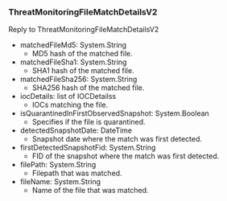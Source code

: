 ### ThreatMonitoringFileMatchDetailsV2
Reply to ThreatMonitoringFileMatchDetailsV2

- matchedFileMd5: System.String
  - MD5 hash of the matched file.
- matchedFileSha1: System.String
  - SHA1 hash of the matched file.
- matchedFileSha256: System.String
  - SHA256 hash of the matched file.
- iocDetails: list of IOCDetailss
  - IOCs matching the file.
- isQuarantinedInFirstObservedSnapshot: System.Boolean
  - Specifies if the file is quarantined.
- detectedSnapshotDate: DateTime
  - Snapshot date where the match was first detected.
- firstDetectedSnapshotFid: System.String
  - FID of the snapshot where the match was first detected.
- filePath: System.String
  - Filepath that was matched.
- fileName: System.String
  - Name of the file that was matched.
